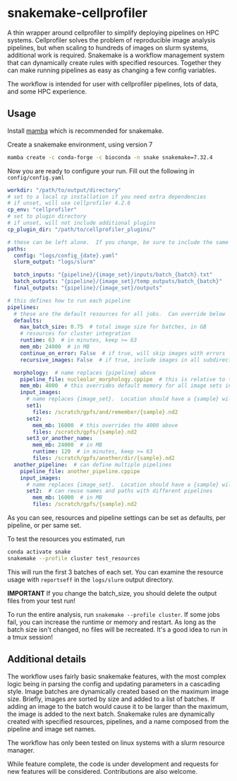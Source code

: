 # snakemake-cellprofiler

A thin wrapper around cellprofiler to simplify deploying pipelines on HPC systems.
Cellprofiler solves the problem of reproducible image analysis pipelines, but
when scaling to hundreds of images on slurm systems, additional work is required.
Snakemake is a workflow management system that can dynamically create rules
with specified resources.  Together they can make running pipelines as easy as
changing a few config variables.

The workflow is intended for user with cellprofiler pipelines, lots of data,
and some HPC experience.

## Usage

Install [mamba](https://github.com/conda-forge/miniforge?tab=readme-ov-file#install)
which is recommended for snakemake.

Create a snakemake environment, using version 7
```bash
mamba create -c conda-forge -c bioconda -n snake snakemake=7.32.4
```

Now you are ready to configure your run.  Fill out the following in `config/config.yaml`
```yaml
workdir: "/path/to/output/directory"
# set to a local cp installation if you need extra dependencies
# if unset, will use cellprofiler 4.2.6
cp_env: "cellprofiler"
# set to plugin directory
# if unset, will not include additional plugins
cp_plugin_dir: "/path/to/cellprofiler_plugins/"

# these can be left alone.  If you change, be sure to include the same wildcards
paths:
  config: "logs/config_{date}.yaml"
  slurm_output: "logs/slurm"

  batch_inputs: "{pipeline}/{image_set}/inputs/batch_{batch}.txt"
  batch_outputs: "{pipeline}/{image_set}/temp_outputs/batch_{batch}"
  final_outputs: "{pipeline}/{image_set}/outputs"

# this defines how to run each pipeline
pipelines:
  # these are the default resources for all jobs.  Can override below
  defaults:
    max_batch_size: 0.75  # total image size for batches, in GB
    # resources for cluster integration
    runtime: 63  # in minutes, keep >= 63
    mem_mb: 24000  # in MB
    continue_on_error: False  # if true, will skip images with errors
    recursive_images: False  # if true, include images in all subdirectories

  morphology:  # name replaces {pipeline} above
    pipeline_file: nucleolar_morphology.cppipe  # this is relative to the working directory
    mem_mb: 4000  # this overrides default memory for all image sets in this pipeline
    input_images:
      # name replaces {image_set}.  Location should have a {sample} wildcard
      set1:
        files: /scratch/gpfs/and/remember/{sample}.nd2
      set2:
        mem_mb: 16000  # this overrides the 4000 above
        files: /scratch/gpfs/{sample}.nd2
      set3_or_another_name:
        mem_mb: 24000  # in MB
        runtime: 120  # in minutes, keep >= 63
        files: /scratch/gpfs/another/dir/{sample}.nd2
  another_pipeline:  # can define multiple pipelines
    pipeline_file: another_pipeline.cppipe
    input_images:
      # name replaces {image_set}.  Location should have a {sample} wildcard
      set2:  # can reuse names and paths with different pipelines
        mem_mb: 16000  # in MB
        files: /scratch/gpfs/{sample}.nd2
```

As you can see, resources and pipeline settings can be set as defaults, per
pipeline, or per same set.

To test the resources you estimated, run
```bash
conda activate snake
snakemake --profile cluster test_resources
```
This will run the first 3 batches of each set.  You can examine the resource usage
with `reportseff` in the `logs/slurm` output directory.

**IMPORTANT** If you change the batch_size, you should delete the output files from
your test run!

To run the entire analysis, run `snakemake --profile cluster`.  If some jobs
fail, you can increase the runtime or memory and restart.  As long as the
batch size isn't changed, no files will be recreated.  It's a good idea to
run in a tmux session!

## Additional details
The workflow uses fairly basic snakemake features, with the most complex logic
being in parsing the config and updating parameters in a cascading style.
Image batches are dynamically created based on the maximum image size.  Briefly,
images are sorted by size and added to a list of batches.  If adding an image to
the batch would cause it to be larger than the maximum, the image is added to the
next batch.  Snakemake rules are dynamically created with specified resources,
pipelines, and a name composed from the pipeline and image set names.

The workflow has only been tested on linux systems with a slurm resource manager.

While feature complete, the code is under development and requests for new features
will be considered.  Contributions are also welcome.

